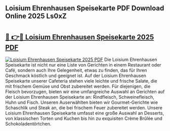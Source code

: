 ## Loisium Ehrenhausen Speisekarte PDF Download Online 2025 Ls0xZ

# <h2><a href="http://gcbddhy.nevu.top/?p=Loisium+Ehrenhausen+Speisekarte">🔗 👉🔴 Loisium Ehrenhausen Speisekarte 2025 PDF</a></h2>

[![Loisium Ehrenhausen Speisekarte 2025 PDF](https://i.imgur.com/dBaPXMq.png)](http://gcbddhy.nevu.top/?p=Loisium+Ehrenhausen+Speisekarte)
Die Loisium Ehrenhausen Speisekarte ist nicht nur eine Liste von Gerichten in einem Restaurant oder Café, sondern auch Ihre Gelegenheit, etwas zu finden, das für Ihren Geschmack köstlich und geeignet ist. Auf der Loisium Ehrenhausen Speisekarte unserer Cafeteria stehen viele leichte und frische Salate, die mit frischem Gemüse und Obst zubereitet werden. Für diejenigen, die Fleisch bevorzugen, bieten wir eine umfangreiche Auswahl an Gerichten auf der Loisium Ehrenhausen Speisekarte an: Rindfleisch, Schweinefleisch, Huhn und Fisch. Unseren Auserwählten bieten wir Gourmet-Gerichte wie Schaschlik und Steak an, die bei frischem Feuer zubereitet werden. Unsere Loisium Ehrenhausen Speisekarte umfasst eine große Auswahl an Desserts, von klassischen Torten und Kuchen bis hin zu exquisiten Crème Brûlée und Schokoladentörtchen.
